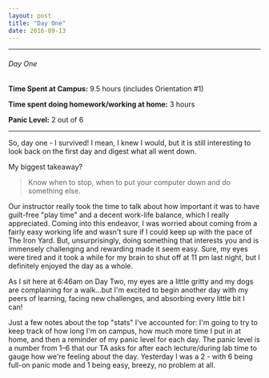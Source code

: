 ```yaml
---
layout: post
title: "Day One"
date: 2016-09-13
---
```

<hr>
<h6>Day One</h6>
<p><strong>Time Spent at Campus:</strong> 9.5 hours (includes Orientation #1)</p>
<p><strong>Time spent doing homework/working at home:</strong> 3 hours</p>
<p><strong>Panic Level:</strong> 2 out of 6</p>
<hr>

<p>So, day one - I survived! I mean, I knew I would, but it is still interesting to look back on the first day and digest what all went down.</p>

<p>My biggest takeaway?</p>

<blockquote>Know when to stop, when to put your computer down and do something else.</blockquote>

<p>Our instructor really took the time to talk about how important it was to have guilt-free "play time" and a decent work-life balance, which I really appreciated. Coming into this endeavor, I was worried about coming from a fairly easy working life and wasn't sure if I could keep up with the pace of The Iron Yard. But, unsurprisingly, doing something that interests you and is immensely challenging and rewarding made it seem easy. Sure, my eyes were tired and it took a while for my brain to shut off at 11 pm last night, but I definitely enjoyed the day as a whole.</p>

<p>As I sit here at 6:46am on Day Two, my eyes are a little gritty and my dogs are complaining for a walk...but I'm excited to begin another day with my peers of learning, facing new challenges, and absorbing every little bit I can!</p>

<p>Just a few notes about the top "stats" I've accounted for: I'm going to try to keep track of how long I'm on campus, how much more time I put in at home, and then a reminder of my panic level for each day. The panic level is a number from 1–6 that our TA asks for after each lecture/during lab time to gauge how we're feeling about the day. Yesterday I was a 2 - with 6 being full-on panic mode and 1 being easy, breezy, no problem at all.</p>
